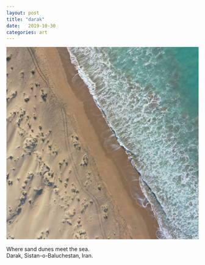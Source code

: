 ```yaml
---
layout: post
title: "darak"
date:   2019-10-30
categories: art
---
```


![darak](/img/arts/darak.jpg)

<span class='image-details'>
Where sand dunes meet the sea.<br/>
Darak, Sistan-o-Baluchestan, Iran.
</span>
